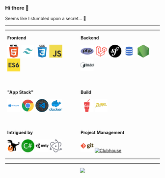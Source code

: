 ### Hi there 👋

Seems like I stumbled upon a secret... 🤔

 ---
<table>
<tbody>
<tr><td>

**Frontend**  
  
[<img height="42" src="https://raw.githubusercontent.com/github/explore/80688e429a7d4ef2fca1e82350fe8e3517d3494d/topics/html/html.png" alt="HTML5">](https://github.com/topics/html) [<img height="42" src="https://raw.githubusercontent.com/github/explore/80688e429a7d4ef2fca1e82350fe8e3517d3494d/topics/tailwind/tailwind.png" alt="TailwindCSS">](https://github.com/topics/tailwindcss) [<img height="42" src="https://raw.githubusercontent.com/github/explore/80688e429a7d4ef2fca1e82350fe8e3517d3494d/topics/css/css.png" alt="CSS3">](https://github.com/topics/css3) [<img height="42" src="https://raw.githubusercontent.com/github/explore/80688e429a7d4ef2fca1e82350fe8e3517d3494d/topics/javascript/javascript.png" alt="JavaScript">](https://github.com/topics/javascript) [<img height="42" src="https://raw.githubusercontent.com/github/explore/80688e429a7d4ef2fca1e82350fe8e3517d3494d/topics/es6/es6.png" alt="ECMAScript6">](https://github.com/topics/ecmascript6)
</td>
<td>&nbsp;</td>
<td>

**Backend**  
  
[<img height="42" src="https://raw.githubusercontent.com/github/explore/80688e429a7d4ef2fca1e82350fe8e3517d3494d/topics/php/php.png" alt="PHP">](https://github.com/topics/php) [<img height="42" src="https://raw.githubusercontent.com/github/explore/80688e429a7d4ef2fca1e82350fe8e3517d3494d/topics/laravel/laravel.png" alt="Laravel">](https://github.com/topics/laravel) [<img height="42" src="https://raw.githubusercontent.com/github/explore/d0c5a5e31e1776ad62379ef5f6b703bcf107d3a3/topics/symfony/symfony.png" alt="Symfony">](https://github.com/topics/symfony) [<img height="42" src="https://raw.githubusercontent.com/github/explore/80688e429a7d4ef2fca1e82350fe8e3517d3494d/topics/sql/sql.png" alt="SQL">](https://github.com/topics/sql) [<img height="42" src="https://raw.githubusercontent.com/github/explore/80688e429a7d4ef2fca1e82350fe8e3517d3494d/topics/nodejs/nodejs.png" alt="NodeJS">](https://github.com/topics/nodejs) [<img height="42" src="https://raw.githubusercontent.com/github/explore/80688e429a7d4ef2fca1e82350fe8e3517d3494d/topics/bash/bash.png" alt="Bash">](https://github.com/topics/bash) 
</td>
</tr>
<tr><td colspan="3">&nbsp;</td></tr>
<tr><td>

**"App Stack"**  
  
[<img height="42" src="https://raw.githubusercontent.com/github/explore/80688e429a7d4ef2fca1e82350fe8e3517d3494d/topics/windows/windows.png" alt="Windows 10">](https://www.microsoft.com/windows) [<img height="42" src="https://raw.githubusercontent.com/github/explore/80688e429a7d4ef2fca1e82350fe8e3517d3494d/topics/chrome/chrome.png" alt="Chrome">](https://www.google.com/chrome) [<img height="42" src="https://github.com/vscode-icons/vscode-icons/blob/master/images/logo.png" alt="VSCode">](https://code.visualstudio.com/) [<img height="42" src="https://raw.githubusercontent.com/github/explore/80688e429a7d4ef2fca1e82350fe8e3517d3494d/topics/docker/docker.png" alt="Docker/ddev">](https://github.com/drud/ddev)</td><td>&nbsp;</td><td>

**Build**  
  
[<img height="42" src="https://raw.githubusercontent.com/github/explore/80688e429a7d4ef2fca1e82350fe8e3517d3494d/topics/gulp/gulp.png" alt="GulpJS">](https://gulpjs.com/) [<img height="42" src="https://raw.githubusercontent.com/github/explore/cb39e2385dfcec8a661d01bfacff6b1e33bbaa9d/topics/babel/babel.png" alt="Babel">](https://babeljs.io/)
</td></tr>
<tr><td colspan="3">&nbsp;</td></tr>
<tr><td>

**Intrigued by**  
  
[<img height="42" src="https://raw.githubusercontent.com/github/explore/80688e429a7d4ef2fca1e82350fe8e3517d3494d/topics/perl/perl.png" alt="Perl">](https://github.com/topics/perl) [<img height="42" src="https://raw.githubusercontent.com/github/explore/80688e429a7d4ef2fca1e82350fe8e3517d3494d/topics/csharp/csharp.png" alt="C#">](https://github.com/topics/csharp) [<img height="42" src="https://raw.githubusercontent.com/github/explore/80688e429a7d4ef2fca1e82350fe8e3517d3494d/topics/unity/unity.png" alt="Unity">](https://unity.com/) [<img height="42" src="https://raw.githubusercontent.com/github/explore/80688e429a7d4ef2fca1e82350fe8e3517d3494d/topics/electron/electron.png" alt="Electron">](https://www.electronjs.org/) 
</td><td>&nbsp;</td><td>

**Project Management**  
  
[<img height="42" src="https://raw.githubusercontent.com/github/explore/80688e429a7d4ef2fca1e82350fe8e3517d3494d/topics/git/git.png" alt="Git">](https://git-scm.com/) [<img height="42" src="https://avatars1.githubusercontent.com/u/1672820?s=200&v=4" alt="Clubhouse">](http://r.clbh.se/mvgepog)
</td></tr>
</tbody>
</table>

---

<p align="center">
	<img src="https://github-readme-stats.vercel.app/api/top-langs/?username=dsone&layout=compact">
</p>
